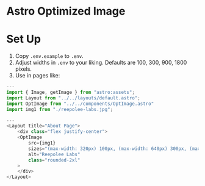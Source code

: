 # Astro Optimized Image

# Set Up

1. Copy `.env.example` to `.env`.
2. Adjust widths in `.env` to your liking. Defaults are 100, 300, 900, 1800 pixels. 
3. Use in pages like:

```js
---
import { Image, getImage } from "astro:assets";
import Layout from "../../layouts/default.astro";
import OptImage from "../../components/OptImage.astro"
import img1 from "./reepolee-labs.jpg";

---
<Layout title="About Page">
	<div class="flex justify-center">
	<OptImage 
		src={img1} 
		sizes="(max-width: 320px) 100px, (max-width: 640px) 300px, (max-width: 1000px) 800px, 100vw" 
		alt="Reepolee Labs" 
		class="rounded-2xl" 
	>
	</div>
</Layout>

```
